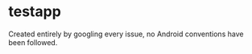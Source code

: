 testapp
=======

Created entirely by googling every issue, no Android conventions have been followed.
